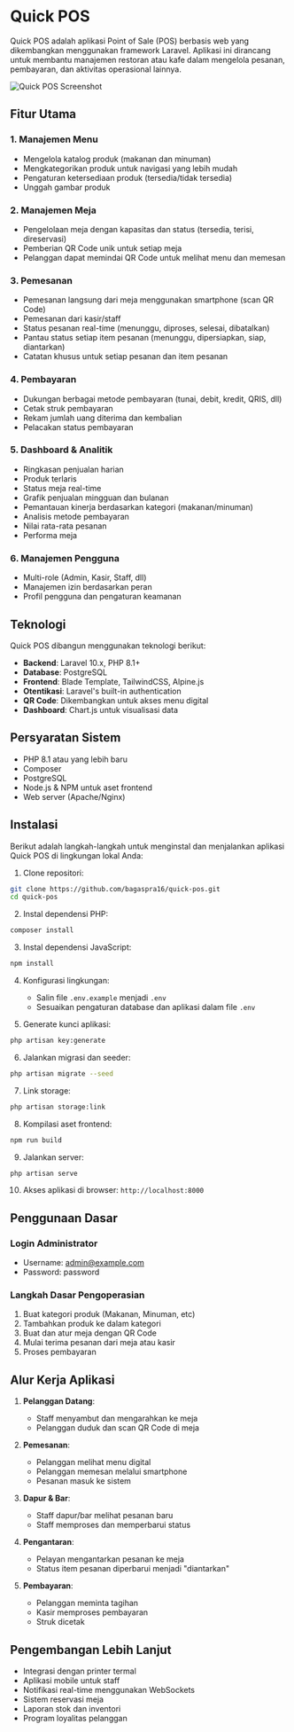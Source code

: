 # Quick POS

Quick POS adalah aplikasi Point of Sale (POS) berbasis web yang dikembangkan menggunakan framework Laravel. Aplikasi ini dirancang untuk membantu manajemen restoran atau kafe dalam mengelola pesanan, pembayaran, dan aktivitas operasional lainnya.

![Quick POS Screenshot](https://placeholder-for-screenshot.png)

## Fitur Utama

### 1. Manajemen Menu
- Mengelola katalog produk (makanan dan minuman)
- Mengkategorikan produk untuk navigasi yang lebih mudah
- Pengaturan ketersediaan produk (tersedia/tidak tersedia)
- Unggah gambar produk

### 2. Manajemen Meja
- Pengelolaan meja dengan kapasitas dan status (tersedia, terisi, direservasi)
- Pemberian QR Code unik untuk setiap meja
- Pelanggan dapat memindai QR Code untuk melihat menu dan memesan

### 3. Pemesanan
- Pemesanan langsung dari meja menggunakan smartphone (scan QR Code)
- Pemesanan dari kasir/staff
- Status pesanan real-time (menunggu, diproses, selesai, dibatalkan)
- Pantau status setiap item pesanan (menunggu, dipersiapkan, siap, diantarkan)
- Catatan khusus untuk setiap pesanan dan item pesanan

### 4. Pembayaran
- Dukungan berbagai metode pembayaran (tunai, debit, kredit, QRIS, dll)
- Cetak struk pembayaran
- Rekam jumlah uang diterima dan kembalian
- Pelacakan status pembayaran

### 5. Dashboard & Analitik
- Ringkasan penjualan harian
- Produk terlaris
- Status meja real-time
- Grafik penjualan mingguan dan bulanan
- Pemantauan kinerja berdasarkan kategori (makanan/minuman)
- Analisis metode pembayaran
- Nilai rata-rata pesanan
- Performa meja

### 6. Manajemen Pengguna
- Multi-role (Admin, Kasir, Staff, dll)
- Manajemen izin berdasarkan peran
- Profil pengguna dan pengaturan keamanan

## Teknologi

Quick POS dibangun menggunakan teknologi berikut:

- **Backend**: Laravel 10.x, PHP 8.1+
- **Database**: PostgreSQL
- **Frontend**: Blade Template, TailwindCSS, Alpine.js
- **Otentikasi**: Laravel's built-in authentication
- **QR Code**: Dikembangkan untuk akses menu digital
- **Dashboard**: Chart.js untuk visualisasi data

## Persyaratan Sistem

- PHP 8.1 atau yang lebih baru
- Composer
- PostgreSQL
- Node.js & NPM untuk aset frontend
- Web server (Apache/Nginx)

## Instalasi

Berikut adalah langkah-langkah untuk menginstal dan menjalankan aplikasi Quick POS di lingkungan lokal Anda:

1. Clone repositori:
```bash
git clone https://github.com/bagaspra16/quick-pos.git
cd quick-pos
```

2. Instal dependensi PHP:
```bash
composer install
```

3. Instal dependensi JavaScript:
```bash
npm install
```

4. Konfigurasi lingkungan:
   - Salin file `.env.example` menjadi `.env`
   - Sesuaikan pengaturan database dan aplikasi dalam file `.env`

5. Generate kunci aplikasi:
```bash
php artisan key:generate
```

6. Jalankan migrasi dan seeder:
```bash
php artisan migrate --seed
```

7. Link storage:
```bash
php artisan storage:link
```

8. Kompilasi aset frontend:
```bash
npm run build
```

9. Jalankan server:
```bash
php artisan serve
```

10. Akses aplikasi di browser: `http://localhost:8000`

## Penggunaan Dasar

### Login Administrator
- Username: admin@example.com
- Password: password

### Langkah Dasar Pengoperasian
1. Buat kategori produk (Makanan, Minuman, etc)
2. Tambahkan produk ke dalam kategori
3. Buat dan atur meja dengan QR Code
4. Mulai terima pesanan dari meja atau kasir
5. Proses pembayaran

## Alur Kerja Aplikasi

1. **Pelanggan Datang**:
   - Staff menyambut dan mengarahkan ke meja
   - Pelanggan duduk dan scan QR Code di meja

2. **Pemesanan**:
   - Pelanggan melihat menu digital
   - Pelanggan memesan melalui smartphone
   - Pesanan masuk ke sistem

3. **Dapur & Bar**:
   - Staff dapur/bar melihat pesanan baru
   - Staff memproses dan memperbarui status

4. **Pengantaran**:
   - Pelayan mengantarkan pesanan ke meja
   - Status item pesanan diperbarui menjadi "diantarkan"

5. **Pembayaran**:
   - Pelanggan meminta tagihan
   - Kasir memproses pembayaran
   - Struk dicetak

## Pengembangan Lebih Lanjut

- Integrasi dengan printer termal
- Aplikasi mobile untuk staff
- Notifikasi real-time menggunakan WebSockets
- Sistem reservasi meja
- Laporan stok dan inventori
- Program loyalitas pelanggan
